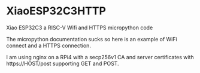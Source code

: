 # XiaoESP32C3HTTP
Xiao ESP32C3 a RISC-V Wifi and HTTPS micropython code

The micropython documentation sucks so here is an example of WiFi connect and a HTTPS connection.

I am using nginx on a RPi4 with a secp256v1 CA and server certificates with https://HOST/post supporting GET and POST.
